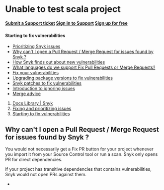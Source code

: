 # Unable to test scala project

####  [Submit a Support ticket](https://support.snyk.io/hc/en-us/requests/new) [Sign in to Support](https://support.snyk.io/hc/en-us/signin) [Sign up for free](https://snyk.io/login?cta=sign-up&loc=nav&page=support_docs_page)

###  [ ]() <a id="category-name"></a>

#### Starting to fix vulnerabilities

* [ Prioritizing Snyk issues](/hc/en-us/articles/360009884837-Prioritizing-Snyk-issues)
* [ Why can't I open a Pull Request / Merge Request for issues found by Snyk ?](/hc/en-us/articles/360018829997-Why-can-t-I-open-a-Pull-Request-Merge-Request-for-issues-found-by-Snyk-)
* [ How Snyk finds out about new vulnerabilities](/hc/en-us/articles/360003923877-How-Snyk-finds-out-about-new-vulnerabilities)
* [ What languages do we support Fix Pull Requests or Merge Requests?](/hc/en-us/articles/360003044737-What-languages-do-we-support-Fix-Pull-Requests-or-Merge-Requests-)
* [ Fix your vulnerabilities](/hc/en-us/articles/360003891038-Fix-your-vulnerabilities)
* [ Upgrading package versions to fix vulnerabilities](/hc/en-us/articles/360003891058-Upgrading-package-versions-to-fix-vulnerabilities)
* [ Snyk patches to fix vulnerabilities](/hc/en-us/articles/360003891078-Snyk-patches-to-fix-vulnerabilities)
* [ Introduction to ignoring issues](/hc/en-us/articles/360003891098-Introduction-to-ignoring-issues)
* [ Merge advice](/hc/en-us/articles/360007389537-Merge-advice)

1.  [Docs Library \| Snyk](/hc/en-us)
2.  [Fixing and prioritizing issues](/hc/en-us/categories/360001328418-Fixing-and-prioritizing-issues)
3.  [Starting to fix vulnerabilities](/hc/en-us/sections/360001106758-Starting-to-fix-vulnerabilities)

##  Why can't I open a Pull Request / Merge Request for issues found by Snyk ?

You would not necessarily get a Fix PR button for your project whenever you import it from your Source Control tool or run a scan. Snyk only opens PR for direct dependencies. 

If your project has transitive dependencies that contains vulnerabilities, Snyk would not open PRs against them.

* 
